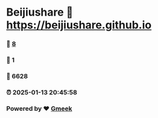 # Beijiushare :link: https://beijiushare.github.io 
### :page_facing_up: [8](https://beijiushare.github.io/tag.html) 
### :speech_balloon: 1 
### :hibiscus: 6628 
### :alarm_clock: 2025-01-13 20:45:58 
### Powered by :heart: [Gmeek](https://github.com/Meekdai/Gmeek)
